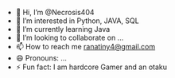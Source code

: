 - 👋 Hi, I’m @Necrosis404
- 👀 I’m interested in Python, JAVA, SQL
- 🌱 I’m currently learning Java
- 💞️ I’m looking to collaborate on ...
- 📫 How to reach me ranatiny4@gmail.com
- 😄 Pronouns: ...
- ⚡ Fun fact: I am hardcore Gamer and an otaku

<!---
Necrosis404/Necrosis404 is a ✨ special ✨ repository because its `README.md` (this file) appears on your GitHub profile.
You can click the Preview link to take a look at your changes.
--->
